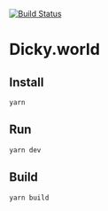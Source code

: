 [![Build Status](https://travis-ci.org/dicky-world/api.svg?branch=master)](https://travis-ci.org/dicky-world/api)

# Dicky.world

## Install

```
yarn
```

## Run

```
yarn dev
```

## Build

```
yarn build
```